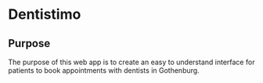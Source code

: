 # Dentistimo

## Purpose
The purpose of this web app is to create an easy to understand interface for patients to book appointments with dentists in Gothenburg. 


